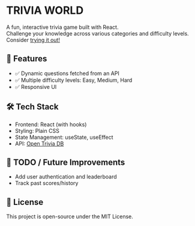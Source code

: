# TRIVIA WORLD

A fun, interactive trivia game built with React.  
Challenge your knowledge across various categories and difficulty levels.  
Consider [trying it out!](https://johnyriarte.github.io/Trivia/)

## 🚀 Features

- ✅ Dynamic questions fetched from an API
- ✅ Multiple difficulty levels: Easy, Medium, Hard
- ✅ Responsive UI

## 🛠️ Tech Stack

- Frontend: React (with hooks)
- Styling: Plain CSS
- State Management: useState, useEffect
- API: [Open Trivia DB](https://opentdb.com/)


## 📝 TODO / Future Improvements

- Add user authentication and leaderboard
- Track past scores/history

## 📄 License  

This project is open-source under the MIT License.